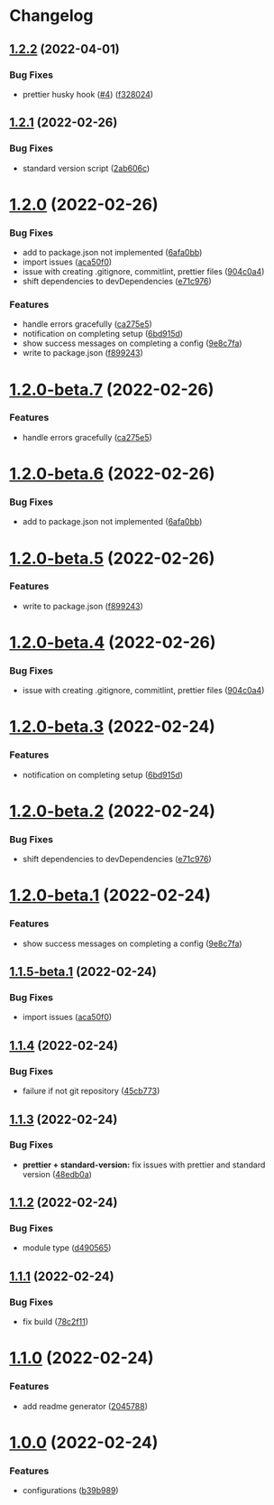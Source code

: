 # Changelog

## [1.2.2](https://github.com/lbugasu/organize-codebase/compare/v1.2.1...v1.2.2) (2022-04-01)


### Bug Fixes

* prettier husky hook ([#4](https://github.com/lbugasu/organize-codebase/issues/4)) ([f328024](https://github.com/lbugasu/organize-codebase/commit/f3280241285fdcbe13b12d70c0af15b95594a5bc))

## [1.2.1](https://github.com/lbugasu/organize-codebase/compare/v1.2.0...v1.2.1) (2022-02-26)


### Bug Fixes

* standard version script ([2ab606c](https://github.com/lbugasu/organize-codebase/commit/2ab606c3e61c34222922dc54f687865757be90c0))

# [1.2.0](https://github.com/lbugasu/organize-codebase/compare/v1.1.4...v1.2.0) (2022-02-26)


### Bug Fixes

* add to package.json not implemented ([6afa0bb](https://github.com/lbugasu/organize-codebase/commit/6afa0bbf606a5dfaf82bd6d76eb86b1ac26be271))
* import issues ([aca50f0](https://github.com/lbugasu/organize-codebase/commit/aca50f0e260951d8e203f54cd6902becf3689db7))
* issue with creating .gitignore, commitlint, prettier files ([904c0a4](https://github.com/lbugasu/organize-codebase/commit/904c0a470165c686e7951fa4cfab1a03979fcdc5))
* shift dependencies to devDependencies ([e71c976](https://github.com/lbugasu/organize-codebase/commit/e71c9760c100c8599342cd7194f9c5789545a0e7))


### Features

* handle errors gracefully ([ca275e5](https://github.com/lbugasu/organize-codebase/commit/ca275e5d01e00902a4a5578b150414cd43dd8668))
* notification on completing setup ([6bd915d](https://github.com/lbugasu/organize-codebase/commit/6bd915d4036633f40a6c4c40eb9954943dbbbf75))
* show success messages on completing a config ([9e8c7fa](https://github.com/lbugasu/organize-codebase/commit/9e8c7fa65601db5e59198a8faf76b346ba7263d5))
* write to package.json ([f899243](https://github.com/lbugasu/organize-codebase/commit/f899243fef871c9c1948a16e1c903428aa44c6dc))

# [1.2.0-beta.7](https://github.com/lbugasu/organize-codebase/compare/v1.2.0-beta.6...v1.2.0-beta.7) (2022-02-26)


### Features

* handle errors gracefully ([ca275e5](https://github.com/lbugasu/organize-codebase/commit/ca275e5d01e00902a4a5578b150414cd43dd8668))

# [1.2.0-beta.6](https://github.com/lbugasu/organize-codebase/compare/v1.2.0-beta.5...v1.2.0-beta.6) (2022-02-26)


### Bug Fixes

* add to package.json not implemented ([6afa0bb](https://github.com/lbugasu/organize-codebase/commit/6afa0bbf606a5dfaf82bd6d76eb86b1ac26be271))

# [1.2.0-beta.5](https://github.com/lbugasu/organize-codebase/compare/v1.2.0-beta.4...v1.2.0-beta.5) (2022-02-26)


### Features

* write to package.json ([f899243](https://github.com/lbugasu/organize-codebase/commit/f899243fef871c9c1948a16e1c903428aa44c6dc))

# [1.2.0-beta.4](https://github.com/lbugasu/organize-codebase/compare/v1.2.0-beta.3...v1.2.0-beta.4) (2022-02-26)


### Bug Fixes

* issue with creating .gitignore, commitlint, prettier files ([904c0a4](https://github.com/lbugasu/organize-codebase/commit/904c0a470165c686e7951fa4cfab1a03979fcdc5))

# [1.2.0-beta.3](https://github.com/lbugasu/organize-codebase/compare/v1.2.0-beta.2...v1.2.0-beta.3) (2022-02-24)


### Features

* notification on completing setup ([6bd915d](https://github.com/lbugasu/organize-codebase/commit/6bd915d4036633f40a6c4c40eb9954943dbbbf75))

# [1.2.0-beta.2](https://github.com/lbugasu/organize-codebase/compare/v1.2.0-beta.1...v1.2.0-beta.2) (2022-02-24)


### Bug Fixes

* shift dependencies to devDependencies ([e71c976](https://github.com/lbugasu/organize-codebase/commit/e71c9760c100c8599342cd7194f9c5789545a0e7))

# [1.2.0-beta.1](https://github.com/lbugasu/organize-codebase/compare/v1.1.5-beta.1...v1.2.0-beta.1) (2022-02-24)


### Features

* show success messages on completing a config ([9e8c7fa](https://github.com/lbugasu/organize-codebase/commit/9e8c7fa65601db5e59198a8faf76b346ba7263d5))

## [1.1.5-beta.1](https://github.com/lbugasu/organize-codebase/compare/v1.1.4...v1.1.5-beta.1) (2022-02-24)


### Bug Fixes

* import issues ([aca50f0](https://github.com/lbugasu/organize-codebase/commit/aca50f0e260951d8e203f54cd6902becf3689db7))

## [1.1.4](https://github.com/lbugasu/organize-codebase/compare/v1.1.3...v1.1.4) (2022-02-24)


### Bug Fixes

* failure if not git repository ([45cb773](https://github.com/lbugasu/organize-codebase/commit/45cb773a111c400ce148efd213c1cb1fecc47724))



## [1.1.3](https://github.com/lbugasu/organize-codebase/compare/v1.1.2...v1.1.3) (2022-02-24)


### Bug Fixes

* **prettier + standard-version:** fix issues with prettier and standard version ([48edb0a](https://github.com/lbugasu/organize-codebase/commit/48edb0a0bc83bcce68d30789414695b3e60951b6))



## [1.1.2](https://github.com/lbugasu/organize-codebase/compare/v1.1.1...v1.1.2) (2022-02-24)


### Bug Fixes

* module type ([d490565](https://github.com/lbugasu/organize-codebase/commit/d4905650c764276e41617ca71b21e6111e6daef6))



## [1.1.1](https://github.com/lbugasu/organize-codebase/compare/v1.1.0...v1.1.1) (2022-02-24)


### Bug Fixes

* fix build ([78c2f11](https://github.com/lbugasu/organize-codebase/commit/78c2f11f8c9381bad6205a77b6828ebf7ffc92ef))



# [1.1.0](https://github.com/lbugasu/organize-codebase/compare/v1.0.0...v1.1.0) (2022-02-24)


### Features

* add readme generator ([2045788](https://github.com/lbugasu/organize-codebase/commit/2045788ba5a2fc2d92191f4ee8a3618294feff40))



# [1.0.0](https://github.com/lbugasu/organize-codebase/compare/b39b989ff73966943f4166bcbc9581ec3ec9651d...v1.0.0) (2022-02-24)


### Features

* configurations ([b39b989](https://github.com/lbugasu/organize-codebase/commit/b39b989ff73966943f4166bcbc9581ec3ec9651d))
